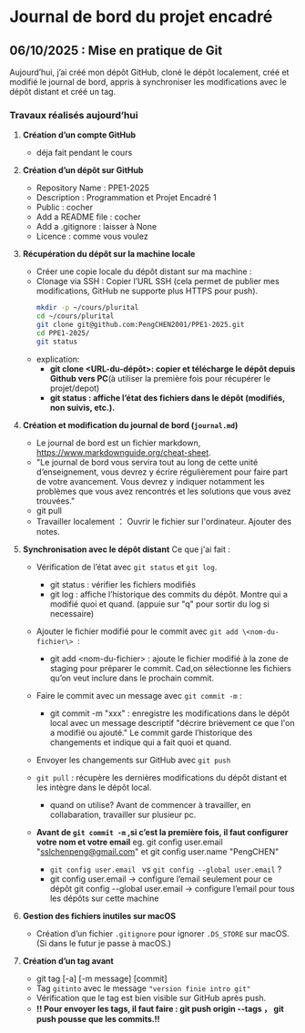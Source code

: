 # Journal de bord du projet encadré
## 06/10/2025 : Mise en pratique de Git
Aujourd’hui, j’ai créé mon dépôt GitHub, cloné le dépôt localement, créé et modifié le journal de bord, appris à synchroniser les modifications avec le dépôt distant et créé un tag.
### Travaux réalisés aujourd’hui

1. **Création d’un compte GitHub**

   * déja fait pendant le cours

2. **Création d’un dépôt sur GitHub**

   * Repository Name : PPE1-2025
   * Description : Programmation et Projet Encadré 1
   * Public : cocher
   * Add a README file : cocher
   * Add a .gitignore : laisser à None
   * Licence : comme vous voulez


3. **Récupération du dépôt sur la machine locale**
   * Créer une copie locale du dépôt distant sur ma machine :
   * Clonage via SSH : Copier l’URL SSH (cela permet de publier mes modifications, GitHub ne supporte plus HTTPS pour push).
     ```bash
     mkdir -p ~/cours/plurital
     cd ~/cours/plurital           
     git clone git@github.com:PengCHEN2001/PPE1-2025.git
     cd PPE1-2025/
     git status
     ```
   * explication: 
     * __git clone \<URL\-du-dépôt>: copier et télécharge le dépôt depuis Github vers PC__(à utiliser la première fois pour récupérer le projet/depot)
     * __git status : affiche l’état des fichiers dans le dépôt (modifiés, non suivis, etc.).__

4. **Création et modification du journal de bord (`journal.md`)**
   * Le journal de bord est un fichier markdown, https://www.markdownguide.org/cheat-sheet.
   * "Le journal de bord vous servira tout au long de cette unité d’enseignement, vous devrez y écrire régulièrement pour faire part de votre avancement. Vous devrez y indiquer notamment les problèmes que vous avez rencontrés et les solutions que vous avez trouvées."
   * git pull
   * Travailler localement ： Ouvrir le fichier sur l'ordinateur. Ajouter des notes. 

5. **Synchronisation avec le dépôt distant**
    Ce que j'ai fait : 
   * Vérification de l’état avec `git status` et `git log`.
      * git status :  vérifier les fichiers modifiés
      * git log : affiche l’historique des commits du dépôt. Montre qui a modifié quoi et quand. (appuie sur "q" pour sortir du log si necessaire)

   * Ajouter le fichier modifié pour le commit avec `git add \<nom-du-fichier\> `:
     * git add \<nom-du-fichier\> : ajoute le fichier modifié à la zone de staging pour préparer le commit. Cad,on sélectionne les fichiers qu’on veut inclure dans le prochain commit.

   * Faire le commit avec un message avec `git commit -m` :
     * git commit -m "xxx" : enregistre les modifications dans le dépôt local avec un message descriptif "décrire brièvement ce que l'on a modifié ou ajouté." Le commit garde l’historique des changements et indique qui a fait quoi et quand.

   * Envoyer les changements sur GitHub avec `git push`

   * `git pull` : récupère les dernières modifications du dépôt distant et les intègre dans le dépôt local.
     * quand on utilise? Avant de commencer à travailler, en collabaration, travailler sur plusieur pc. 

   * __Avant de  `git commit -m` ,si c’est la première fois, il faut configurer votre nom et votre email__
   eg. git config user.email "sslchenpeng@gmail.com" et git config user.name "PengCHEN"
        * `git config user.email ` vs `git config --global user.email` ? 
        * git config user.email → configure l’email seulement pour ce dépôt
        git config --global user.email → configure l’email pour tous les dépôts sur cette machine


6. **Gestion des fichiers inutiles sur macOS**

   * Création d’un fichier `.gitignore` pour ignorer `.DS_STORE` sur macOS.(Si dans le futur je passe à macOS.)

7. **Création d’un tag avant**
   * git tag [-a] [-m message] <tagname> [commit]
   * Tag `gitinto` avec le message `"version finie intro git"`
   * Vérification que le tag est bien visible sur GitHub après push.
   * __!! Pour envoyer les tags, il faut faire : git push origin --tags  ， git push pousse que les commits.!!__ 